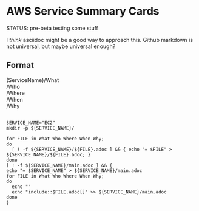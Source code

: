 # AWS Service Summary Cards

STATUS: pre-beta testing some stuff

I *think* asciidoc might be a good way to approach this.  Github markdown is not universal, but maybe universal enough?

## Format
(ServiceName)/What  
             /Who  
             /Where  
             /When  
             /Why  
 
## 

```
SERVICE_NAME="EC2"
mkdir -p ${SERVICE_NAME}/

for FILE in What Who Where When Why;
do 
  [ ! -f ${SERVICE_NAME}/${FILE}.adoc ] && { echo "= $FILE" > ${SERVICE_NAME}/${FILE}.adoc; }
done
[ ! -f ${SERVICE_NAME}/main.adoc ] && { 
echo "= $SERVICE_NAME" > ${SERVICE_NAME}/main.adoc
for FILE in What Who Where When Why;
do 
  echo ""
  echo "include::$FILE.adoc[]" >> ${SERVICE_NAME}/main.adoc
done
}

```
